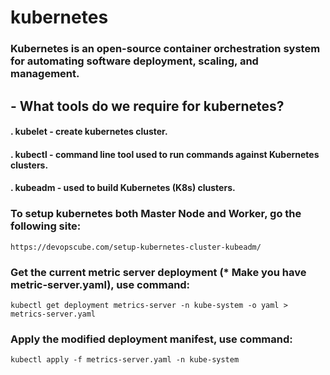 # kubernetes
### Kubernetes is an open-source container orchestration system for automating software deployment, scaling, and management.

## - What tools do we require for kubernetes?
#### . kubelet - create kubernetes cluster.
#### . kubectl - command line tool used to run commands against Kubernetes clusters.
#### . kubeadm - used to build Kubernetes (K8s) clusters.

### To setup kubernetes both Master Node and Worker, go the following site:
```
https://devopscube.com/setup-kubernetes-cluster-kubeadm/
```
### Get the current metric server deployment (* Make you have metric-server.yaml), use command:
```
kubectl get deployment metrics-server -n kube-system -o yaml > metrics-server.yaml
```
### Apply the modified deployment manifest, use command:
```
kubectl apply -f metrics-server.yaml -n kube-system
```

